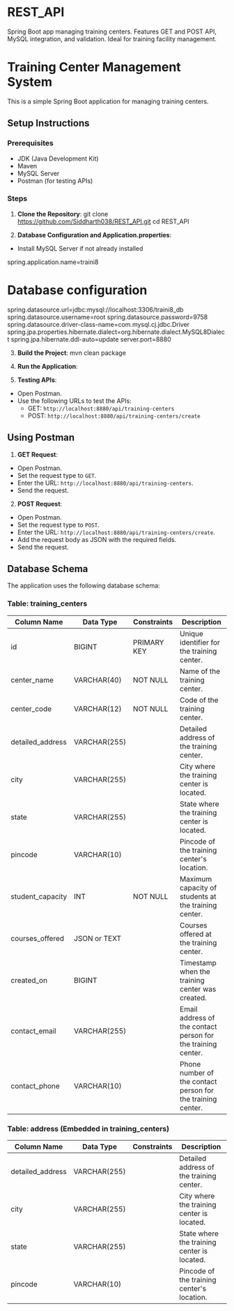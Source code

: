 # REST_API
Spring Boot app managing training centers. Features GET and POST API, MySQL integration, and validation. Ideal for training facility management.

# Training Center Management System

This is a simple Spring Boot application for managing training centers.

## Setup Instructions

### Prerequisites

- JDK (Java Development Kit)
- Maven
- MySQL Server
- Postman (for testing APIs)

### Steps

1. **Clone the Repository**: 
git clone https://github.com/Siddharth038/REST_API.git
cd REST_API

2. **Database Configuration and Application.properties**:
- Install MySQL Server if not already installed
  
spring.application.name=traini8
# Database configuration
spring.datasource.url=jdbc:mysql://localhost:3306/traini8_db
spring.datasource.username=root
spring.datasource.password=9758
spring.datasource.driver-class-name=com.mysql.cj.jdbc.Driver
spring.jpa.properties.hibernate.dialect=org.hibernate.dialect.MySQL8Dialect
spring.jpa.hibernate.ddl-auto=update
server.port=8880

3. **Build the Project**:
mvn clean package


4. **Run the Application**:

5. **Testing APIs**:
- Open Postman.
- Use the following URLs to test the APIs:
  - GET: `http://localhost:8880/api/training-centers`
  - POST: `http://localhost:8880/api/training-centers/create`

## Using Postman

1. **GET Request**:
- Open Postman.
- Set the request type to `GET`.
- Enter the URL: `http://localhost:8880/api/training-centers`.
- Send the request.

2. **POST Request**:
- Open Postman.
- Set the request type to `POST`.
- Enter the URL: `http://localhost:8880/api/training-centers/create`.
- Add the request body as JSON with the required fields.
- Send the request.

## Database Schema

The application uses the following database schema:

### Table: training_centers

| Column Name      | Data Type       | Constraints      | Description                           |
|------------------|-----------------|------------------|---------------------------------------|
| id               | BIGINT          | PRIMARY KEY      | Unique identifier for the training center. |
| center_name      | VARCHAR(40)     | NOT NULL         | Name of the training center.          |
| center_code      | VARCHAR(12)     | NOT NULL         | Code of the training center.          |
| detailed_address | VARCHAR(255)    |                  | Detailed address of the training center. |
| city             | VARCHAR(255)    |                  | City where the training center is located. |
| state            | VARCHAR(255)    |                  | State where the training center is located. |
| pincode          | VARCHAR(10)     |                  | Pincode of the training center's location. |
| student_capacity | INT             | NOT NULL         | Maximum capacity of students at the training center. |
| courses_offered  | JSON or TEXT    |                  | Courses offered at the training center. |
| created_on       | BIGINT          |                  | Timestamp when the training center was created. |
| contact_email    | VARCHAR(255)    |                  | Email address of the contact person for the training center. |
| contact_phone    | VARCHAR(10)     |                  | Phone number of the contact person for the training center. |

### Table: address (Embedded in training_centers)

| Column Name      | Data Type       | Constraints      | Description                           |
|------------------|-----------------|------------------|---------------------------------------|
| detailed_address | VARCHAR(255)    |                  | Detailed address of the training center. |
| city             | VARCHAR(255)    |                  | City where the training center is located. |
| state            | VARCHAR(255)    |                  | State where the training center is located. |
| pincode          | VARCHAR(10)     |                  | Pincode of the training center's location. |
